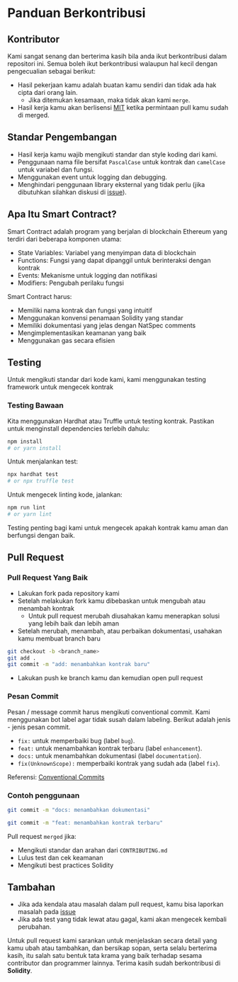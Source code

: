 # Panduan Berkontribusi

## Kontributor

Kami sangat senang dan berterima kasih bila anda ikut berkontribusi dalam repositori ini.
Semua boleh ikut berkontribusi walaupun hal kecil dengan pengecualian sebagai berikut:

- Hasil pekerjaan kamu adalah buatan kamu sendiri dan tidak ada hak cipta dari orang lain.
  - Jika ditemukan kesamaan, maka tidak akan kami `merge`.
- Hasil kerja kamu akan berlisensi [MIT](LICENSE) ketika permintaan pull kamu sudah di merged.

## Standar Pengembangan

- Hasil kerja kamu wajib mengikuti standar dan style koding dari kami.
- Penggunaan nama file bersifat `PascalCase` untuk kontrak dan `camelCase` untuk variabel dan fungsi.
- Menggunakan event untuk logging dan debugging.
- Menghindari penggunaan library eksternal yang tidak perlu (jika dibutuhkan silahkan diskusi di [issue](https://github.com/bellshade/Solidity/issues)).

## Apa Itu Smart Contract?

Smart Contract adalah program yang berjalan di blockchain Ethereum yang terdiri dari beberapa komponen utama:

- State Variables: Variabel yang menyimpan data di blockchain
- Functions: Fungsi yang dapat dipanggil untuk berinteraksi dengan kontrak
- Events: Mekanisme untuk logging dan notifikasi
- Modifiers: Pengubah perilaku fungsi

Smart Contract harus:

- Memiliki nama kontrak dan fungsi yang intuitif
- Menggunakan konvensi penamaan Solidity yang standar
- Memiliki dokumentasi yang jelas dengan NatSpec comments
- Mengimplementasikan keamanan yang baik
- Menggunakan gas secara efisien

## Testing

Untuk mengikuti standar dari kode kami, kami menggunakan testing framework untuk mengecek kontrak

### Testing Bawaan

Kita menggunakan Hardhat atau Truffle untuk testing kontrak. Pastikan untuk menginstall dependencies terlebih dahulu:

```bash
npm install
# or yarn install
```

Untuk menjalankan test:

```bash
npx hardhat test
# or npx truffle test
```

Untuk mengecek linting kode, jalankan:

```bash
npm run lint
# or yarn lint
```

Testing penting bagi kami untuk mengecek apakah kontrak kamu aman dan berfungsi dengan baik.

## Pull Request

### Pull Request Yang Baik

- Lakukan fork pada repository kami
- Setelah melakukan fork kamu dibebaskan untuk mengubah atau menambah kontrak
  - Untuk pull request merubah diusahakan kamu menerapkan solusi yang lebih baik dan lebih aman
- Setelah merubah, menambah, atau perbaikan dokumentasi, usahakan kamu membuat branch baru

```bash
git checkout -b <branch_name>
git add .
git commit -m "add: menambahkan kontrak baru"
```

- Lakukan push ke branch kamu dan kemudian open pull request

### Pesan Commit

Pesan / message commit harus mengikuti conventional commit. Kami menggunakan bot label agar tidak susah dalam labeling.
Berikut adalah jenis - jenis pesan commit.

- `fix:` untuk memperbaiki bug (label `bug`).
- `feat:` untuk menambahkan kontrak terbaru (label `enhancement`).
- `docs:` untuk menambahkan dokumentasi (label `documentation`).
- `fix(UnknownScope):` memperbaiki kontrak yang sudah ada (label `fix`).

Referensi:
[Conventional Commits](https://www.conventionalcommits.org/en/v1.0.0/)

### Contoh penggunaan

```bash
git commit -m "docs: menambahkan dokumentasi"
```

```bash
git commit -m "feat: menambahkan kontrak terbaru"
```

Pull request `merged` jika:

- Mengikuti standar dan arahan dari `CONTRIBUTING.md`
- Lulus test dan cek keamanan
- Mengikuti best practices Solidity

## Tambahan

- Jika ada kendala atau masalah dalam pull request, kamu bisa laporkan masalah pada [issue](https://github.com/bellshade/Solidity/issues)
- Jika ada test yang tidak lewat atau gagal, kami akan mengecek kembali perubahan.

Untuk pull request kami sarankan untuk menjelaskan secara detail yang kamu ubah atau tambahkan, dan bersikap sopan, serta selalu berterima kasih, itu salah satu bentuk tata krama yang baik terhadap sesama contributor dan programmer lainnya. Terima kasih sudah berkontribusi di **Solidity**.
